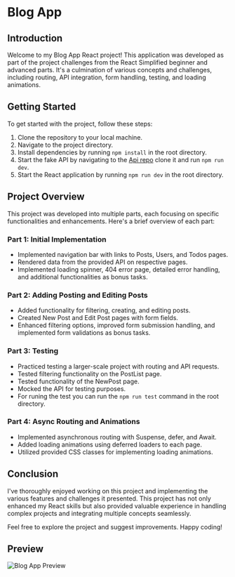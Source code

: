 # Blog App

## Introduction
Welcome to my Blog App React project! This application was developed as part of the project challenges from the React Simplified beginner and advanced parts. It's a culmination of various concepts and challenges, including routing, API integration, form handling, testing, and loading animations. 

## Getting Started
To get started with the project, follow these steps:

1. Clone the repository to your local machine.
2. Navigate to the project directory.
3. Install dependencies by running `npm install` in the root directory.
4. Start the fake API by navigating to the [Api repo](https://github.com/AlexMaderaP/blog-app-data-api) clone it and run `npm run dev`.
5. Start the React application by running `npm run dev` in the root directory.

## Project Overview
This project was developed into multiple parts, each focusing on specific functionalities and enhancements. Here's a brief overview of each part:

### Part 1: Initial Implementation
- Implemented navigation bar with links to Posts, Users, and Todos pages.
- Rendered data from the provided API on respective pages.
- Implemented loading spinner, 404 error page, detailed error handling, and additional functionalities as bonus tasks.

### Part 2: Adding Posting and Editing Posts
- Added functionality for filtering, creating, and editing posts.
- Created New Post and Edit Post pages with form fields.
- Enhanced filtering options, improved form submission handling, and implemented form validations as bonus tasks.

### Part 3: Testing
- Practiced testing a larger-scale project with routing and API requests.
- Tested filtering functionality on the PostList page.
- Tested functionality of the NewPost page.
- Mocked the API for testing purposes.
- For runing the test you can run the `npm run test` command in the root directory.

### Part 4: Async Routing and Animations
- Implemented asynchronous routing with Suspense, defer, and Await.
- Added loading animations using deferred loaders to each page.
- Utilized provided CSS classes for implementing loading animations.

## Conclusion
I've thoroughly enjoyed working on this project and implementing the various features and challenges it presented. This project has not only enhanced my React skills but also provided valuable experience in handling complex projects and integrating multiple concepts seamlessly.

Feel free to explore the project and suggest improvements. Happy coding!

## Preview
![Blog App Preview](https://github.com/AlexMaderaP/basic-blog/assets/99360250/a5751449-1de1-4f95-9d7a-a6f1f679ae7c)


